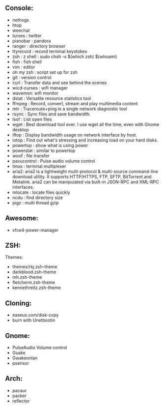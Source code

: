 Console:
--------
* nethogs
* htop
* weechat
* turses : twitter
* pianobar : pandora
* ranger : directory browser
* ttyrecord : record terminal keystokes
* zsh : z shell : sudo chsh -s $(which zsh) $(whoami)
* fish : fish shell
* vim : editor
* oh my zsh : script set up for zsh
* git : version control
* curl : Transfer data and see behind the scenes 
* wicd-curses : wifi manager
* wavemon: wifi monitor
* dstat : Versatile resource statistics tool
* ffmpeg : Record, convert, stream and play multimedia content
* mtr : Traceroute+ping in a single network diagnostic tool
* rsync : Sync files and save bandwidth.
* lsof : List open files
* wget : Best download tool ever. I use wget all the time, even with Gnome desktop
* iftop : Display bandwidth usage on network interface by host.
* iotop : Find out what's stressing and increasing load on your hard disks.
* powertop : show what is using power
* powerstat : similar to powertop
* woof : file transfer
* pavucontrol : Pulse audio volume control
* tmux : terminal multiplexer
* aria2: aria2 is a lightweight multi-protocol & multi-source command-line download utility. It supports HTTP/HTTPS, FTP, SFTP, BitTorrent and Metalink. aria2 can be manipulated via built-in JSON-RPC and XML-RPC interfaces.
* mlocate : locate files quickly
* ncdu : find directory size
* pigz : multi thread gzip


Awesome:
--------
* xfce4-power-manager

ZSH:
----
Themes:
* themes/rkj.zsh-theme
* darkblood.zsh-theme
* mh.zsh-theme
* fletcherm.zsh-theme
* kennethreitz.zsh-theme

Cloning:
--------
* easeus.com/disk-copy
* burn with Unetbootin

Gnome:
------
* PulseAudio Volume control
* Guake
* Gwakeonlan
* psensor

Arch:
-----
* pacaur
* packer
* reflector
